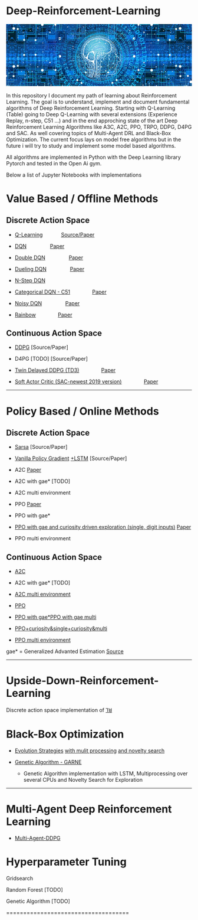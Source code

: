 # Deep-Reinforcement-Learning


![Logo](/imgs/web-3706562_640.jpg)

In this repository I document my path of learning about Reinforcement Learning.
The goal is to understand, implement and document fundamental algorithms of Deep Reinforcement Learning.
Starting with Q-Learning (Table) going to Deep Q-Learning with several extensions (Experience Replay, n-step, C51 ...) and in the end approching state of the art Deep Reinforcement Learning Algorithms like A3C, A2C, PPO, TRPO, DDPG, D4PG and SAC. As well covering topics of Multi-Agent DRL and Black-Box Optimization. The current focus lays on model free algorithms but in the future i will try to study and implement some model based algorithms.

All algorithms are implemented in Python with the Deep Learning library Pytorch and tested in the Open Ai gym.

Below a list of Jupyter Notebooks with implementations

# Value Based / Offline Methods
## Discrete Action Space

- [Q-Learning](Q_Learning) &emsp;&emsp;&emsp; [Source/Paper](/Paper/DQN.pdf)

- [DQN](https://github.com/BY571/Reinforcement-Learning/tree/master/Deep%20Q_Learning) &emsp;&emsp;&emsp;&emsp; [Paper](/Paper/DQN.pdf)

- [Double DQN](https://github.com/BY571/Reinforcement-Learning/tree/master/Double%20DQN) &emsp;&emsp;&emsp;&emsp; [Paper](/Paper/Double_DQN.pdf)

- [Dueling DQN](https://github.com/BY571/DQN-Atari-Agents) &emsp;&emsp;&emsp;&emsp; [Paper](/Paper/Dueling.pdf)

- [N-Step DQN](https://github.com/BY571/DQN-Atari-Agents)

- [Categorical DQN - C51](https://github.com/BY571/DQN-Atari-Agents) &emsp;&emsp;&emsp;&emsp;[Paper](https://github.com/BY571/Reinforcement-Learning/blob/master/Paper/Distributional%20DQN.pdf)

- [Noisy DQN](https://github.com/BY571/DQN-Atari-Agents)
&emsp;&emsp;&emsp;&emsp; [Paper](/Paper/Noisy_networks.pdf)

- [Rainbow](https://github.com/BY571/DQN-Atari-Agents)
&emsp;&emsp;&emsp;&emsp;[Paper](https://arxiv.org/pdf/1710.02298.pdf)

## Continuous Action Space

- [DDPG](https://github.com/BY571/Udacity-DRL-Nanodegree-P2)
[Source/Paper]


- D4PG [TODO]
[Source/Paper]

- [Twin Delayed DDPG (TD3)](https://github.com/BY571/Reinforcement-Learning/blob/master/ContinousControl/TD3_conti.ipynb)
&emsp;&emsp;&emsp;&emsp;[Paper](https://github.com/BY571/Reinforcement-Learning/blob/master/Paper/TD3.pdf)

- [Soft Actor Critic (SAC-newest 2019 version)](https://github.com/BY571/Reinforcement-Learning/blob/master/ContinousControl/SAC.ipynb)
&emsp;&emsp;&emsp;&emsp;[Paper](https://github.com/BY571/Reinforcement-Learning/blob/master/Paper/SAC_2019.pdf)
_________________________________________________
# Policy Based / Online Methods
## Discrete Action Space


- [Sarsa](https://github.com/BY571/Reinforcement-Learning/blob/master/Temporal%20Difference%20(Sarsa%2C%20Sarsamax%2C%20Expeted%20Sarsa)/Temporal_Difference.ipynb)
[Source/Paper]


- [Vanilla Policy Gradient](https://github.com/BY571/Reinforcement-Learning/blob/master/Policy%20Gradient%20Algorithms/Policy_Gradien_%2B_Baseline_mean.ipynb) [+LSTM](https://github.com/BY571/Reinforcement-Learning/blob/master/Policy%20Gradient%20Algorithms/PolicyGradient_LSTM.ipynb)
[Source/Paper]


- A2C
[Paper](/Paper/A3C.pdf)

- A2C with gae* [TODO]

- A2C multi environment


- PPO
[Paper](/Paper/PPO.pdf)

- PPO with gae*

- [PPO with gae and curiosity driven exploration (single, digit inputs)](https://github.com/BY571/Reinforcement-Learning/blob/master/PPO_gae_curios.ipynb) [Paper](/Paper/)

- PPO multi environment


## Continuous Action Space

- [A2C](https://github.com/BY571/Reinforcement-Learning/blob/master/ContinousControl/A2C_conti_seperate_networks.ipynb)

- A2C with gae* [TODO]

- [A2C multi environment](https://github.com/BY571/Reinforcement-Learning/blob/master/ContinousControl/A2C_continuous_multienv.ipynb)


- [PPO](https://github.com/BY571/Reinforcement-Learning/blob/master/ContinousControl/PPO_unity_Crawler.ipynb)

- [PPO with gae*](https://github.com/BY571/Reinforcement-Learning/blob/master/ContinousControl/ROBOSCHOOL_PPO_GAE.ipynb)[PPO with gae multi](https://github.com/BY571/Reinforcement-Learning/blob/master/ContinousControl/PPO_conti_gae_multi.ipynb)

- [PPO+curiosity&single](https://github.com/BY571/Reinforcement-Learning/blob/master/ContinousControl/PPO_conti_gae_curios.ipynb)[+curiosity&multi](https://github.com/BY571/Reinforcement-Learning/blob/master/PPO_conti_gae_curio_multi.ipynb)

- [PPO multi environment](https://github.com/BY571/Reinforcement-Learning/blob/master/ContinousControl/PPO_unity_Crawler.ipynb)




gae* = Generalized Advanted Estimation [Source](/Paper/GAE.pdf)
________________________________________________

# Upside-Down-Reinforcement-Learning
Discrete action space implementation of [⅂ꓤ](https://github.com/BY571/Upside-Down-Reinforcement-Learning)


# Black-Box Optimization

- [Evolution Strategies]() [with mulit processing](https://github.com/BY571/Reinforcement-Learning/blob/master/Black-Box%20Optimization/Evolution_Strategies_parallel+novelty/README.md) [and novelty search](https://github.com/BY571/Reinforcement-Learning/blob/master/Black-Box%20Optimization/Evolution_Strategies_parallel+novelty/README.md)

- [Genetic Algorithm - GARNE](https://github.com/BY571/GARNE-Genetic-Algorithm-with-Recurrent-Network-and-Novelty-Exploration/blob/master/README.md) 
  - Genetic Algorithm implementation with LSTM, Multiprocessing over several CPUs and Novelty Search for Exploration
__________________________________________
# Multi-Agent Deep Reinforcement Learning

- [Multi-Agent-DDPG](https://github.com/BY571/Udacity-DRL-Nanodegree-P3-Multiagent-RL-)

# Hyperparameter Tuning

Gridsearch

Random Forest [TODO]

Genetic Algorithm [TODO]

====================================


